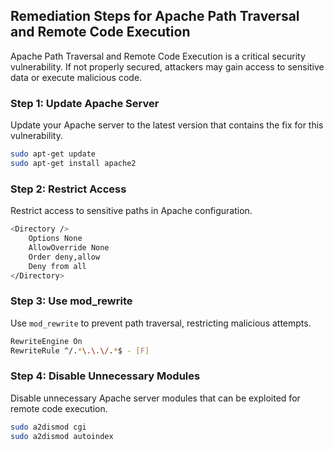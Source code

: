 

## Remediation Steps for Apache Path Traversal and Remote Code Execution
Apache Path Traversal and Remote Code Execution is a critical security vulnerability. If not properly secured, attackers may gain access to sensitive data or execute malicious code.

### Step 1: Update Apache Server
Update your Apache server to the latest version that contains the fix for this vulnerability.
```bash
sudo apt-get update
sudo apt-get install apache2
```

### Step 2: Restrict Access
Restrict access to sensitive paths in Apache configuration.
```bash
<Directory />
    Options None
    AllowOverride None
    Order deny,allow
    Deny from all
</Directory>
```
### Step 3: Use mod_rewrite
Use `mod_rewrite` to prevent path traversal, restricting malicious attempts.
```bash
RewriteEngine On
RewriteRule ^/.*\.\.\/.*$ - [F]
```

### Step 4: Disable Unnecessary Modules
Disable unnecessary Apache server modules that can be exploited for remote code execution.
```bash
sudo a2dismod cgi
sudo a2dismod autoindex
```